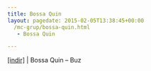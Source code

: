 ```yaml
---
title: Bossa Quin
layout: pagedate: 2015-02-05T13:38:45+00:00
  /mc-grup/bossa-quin.html
   - Bossa Quin

---
```

<a href="https://cloud.mail.ru/public/3fd1a8c59802/Bossa%20Quin%20-%20Buz" target="_blank">[indir]</a> | Bossa Quin &#8211; Buz